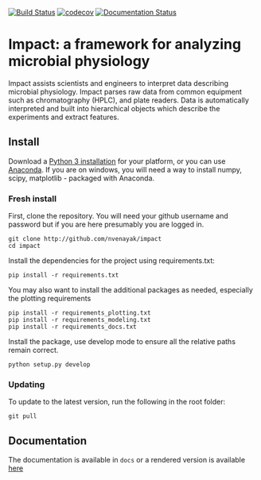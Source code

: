 [![Build Status](https://travis-ci.org/nvenayak/impact.svg?branch=master)](https://travis-ci.org/nvenayak/impact)
[![codecov](https://codecov.io/gh/nvenayak/impact/branch/master/graph/badge.svg)](https://codecov.io/gh/nvenayak/impact)
[![Documentation Status](https://readthedocs.org/projects/impact/badge/?version=latest)](http://impact.readthedocs.io/en/latest/?badge=latest)

# Impact: a framework for analyzing microbial physiology

Impact assists scientists and engineers to interpret data describing microbial physiology.
Impact parses raw data from common equipment such as chromatography (HPLC), 
and plate readers. Data is automatically interpreted and built into hierarchical objects
which describe the experiments and extract features.

## Install
Download a [Python 3 installation](https://www.python.org/downloads/) for your platform, 
or you can use [Anaconda](https://www.continuum.io/downloads). If you are on windows, you will need a way to install
numpy, scipy, matplotlib - packaged with Anaconda.

### Fresh install
First, clone the repository. You will need your github username and password but if you are here presumably you are logged in.
    
    git clone http://github.com/nvenayak/impact
    cd impact

Install the dependencies for the project using requirements.txt:
	
	pip install -r requirements.txt

You may also want to install the additional packages as needed, especially the plotting requirements
    
    pip install -r requirements_plotting.txt
    pip install -r requirements_modeling.txt
    pip install -r requirements_docs.txt

Install the package, use develop mode to ensure all the relative paths remain correct.

    python setup.py develop
    
### Updating
To update to the latest version, run the following in the root folder:
    
    git pull
    
## Documentation

The documentation is available in `docs` or a rendered version is available [here](http://nvenayak.github.io/impact/)
